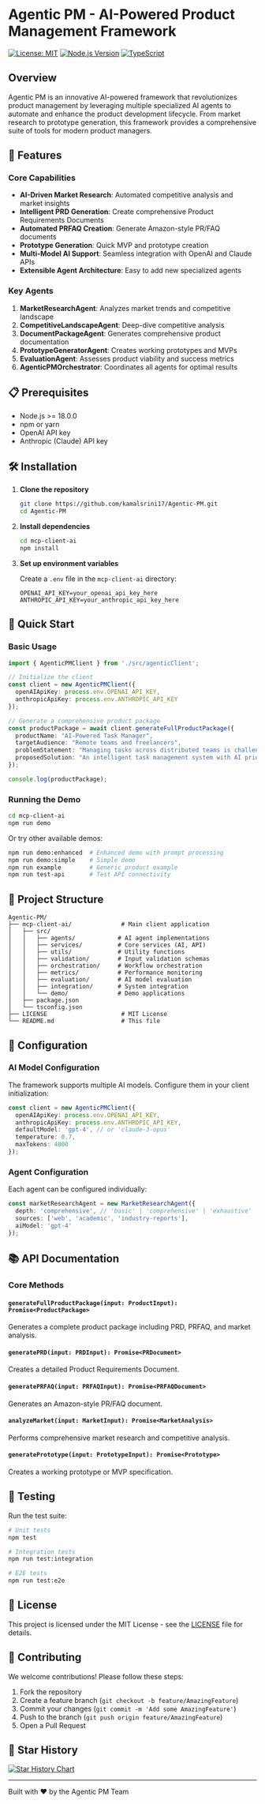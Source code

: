# Agentic PM - AI-Powered Product Management Framework

[![License: MIT](https://img.shields.io/badge/License-MIT-yellow.svg)](https://opensource.org/licenses/MIT)
[![Node.js Version](https://img.shields.io/badge/node-%3E%3D18.0.0-brightgreen)](https://nodejs.org)
[![TypeScript](https://img.shields.io/badge/TypeScript-5.0-blue)](https://www.typescriptlang.org/)

## Overview

Agentic PM is an innovative AI-powered framework that revolutionizes product management by leveraging multiple specialized AI agents to automate and enhance the product development lifecycle. From market research to prototype generation, this framework provides a comprehensive suite of tools for modern product managers.

## 🚀 Features

### Core Capabilities
- **AI-Driven Market Research**: Automated competitive analysis and market insights
- **Intelligent PRD Generation**: Create comprehensive Product Requirements Documents
- **Automated PRFAQ Creation**: Generate Amazon-style PR/FAQ documents
- **Prototype Generation**: Quick MVP and prototype creation
- **Multi-Model AI Support**: Seamless integration with OpenAI and Claude APIs
- **Extensible Agent Architecture**: Easy to add new specialized agents

### Key Agents
1. **MarketResearchAgent**: Analyzes market trends and competitive landscape
2. **CompetitiveLandscapeAgent**: Deep-dive competitive analysis
3. **DocumentPackageAgent**: Generates comprehensive product documentation
4. **PrototypeGeneratorAgent**: Creates working prototypes and MVPs
5. **EvaluationAgent**: Assesses product viability and success metrics
6. **AgenticPMOrchestrator**: Coordinates all agents for optimal results

## 📋 Prerequisites

- Node.js >= 18.0.0
- npm or yarn
- OpenAI API key
- Anthropic (Claude) API key

## 🛠️ Installation

1. **Clone the repository**
   ```bash
   git clone https://github.com/kamalsrini17/Agentic-PM.git
   cd Agentic-PM
   ```

2. **Install dependencies**
   ```bash
   cd mcp-client-ai
   npm install
   ```

3. **Set up environment variables**
   
   Create a `.env` file in the `mcp-client-ai` directory:
   ```env
   OPENAI_API_KEY=your_openai_api_key_here
   ANTHROPIC_API_KEY=your_anthropic_api_key_here
   ```

## 🚀 Quick Start

### Basic Usage

```typescript
import { AgenticPMClient } from './src/agenticClient';

// Initialize the client
const client = new AgenticPMClient({
  openAIApiKey: process.env.OPENAI_API_KEY,
  anthropicApiKey: process.env.ANTHROPIC_API_KEY
});

// Generate a comprehensive product package
const productPackage = await client.generateFullProductPackage({
  productName: "AI-Powered Task Manager",
  targetAudience: "Remote teams and freelancers",
  problemStatement: "Managing tasks across distributed teams is challenging",
  proposedSolution: "An intelligent task management system with AI prioritization"
});

console.log(productPackage);
```

### Running the Demo

```bash
cd mcp-client-ai
npm run demo
```

Or try other available demos:
```bash
npm run demo:enhanced  # Enhanced demo with prompt processing
npm run demo:simple    # Simple demo
npm run example        # Generic product example
npm run test-api       # Test API connectivity
```


## 📁 Project Structure

```
Agentic-PM/
├── mcp-client-ai/              # Main client application
│   ├── src/
│   │   ├── agents/            # AI agent implementations
│   │   ├── services/          # Core services (AI, API)
│   │   ├── utils/             # Utility functions
│   │   ├── validation/        # Input validation schemas
│   │   ├── orchestration/     # Workflow orchestration
│   │   ├── metrics/           # Performance monitoring
│   │   ├── evaluation/        # AI model evaluation
│   │   ├── integration/       # System integration
│   │   └── demo/              # Demo applications
│   ├── package.json
│   └── tsconfig.json
├── LICENSE                     # MIT License
└── README.md                   # This file
```

## 🔧 Configuration

### AI Model Configuration

The framework supports multiple AI models. Configure them in your client initialization:

```typescript
const client = new AgenticPMClient({
  openAIApiKey: process.env.OPENAI_API_KEY,
  anthropicApiKey: process.env.ANTHROPIC_API_KEY,
  defaultModel: 'gpt-4', // or 'claude-3-opus'
  temperature: 0.7,
  maxTokens: 4000
});
```

### Agent Configuration

Each agent can be configured individually:

```typescript
const marketResearchAgent = new MarketResearchAgent({
  depth: 'comprehensive', // 'basic' | 'comprehensive' | 'exhaustive'
  sources: ['web', 'academic', 'industry-reports'],
  aiModel: 'gpt-4'
});
```

## 📚 API Documentation

### Core Methods

#### `generateFullProductPackage(input: ProductInput): Promise<ProductPackage>`
Generates a complete product package including PRD, PRFAQ, and market analysis.

#### `generatePRD(input: PRDInput): Promise<PRDocument>`
Creates a detailed Product Requirements Document.

#### `generatePRFAQ(input: PRFAQInput): Promise<PRFAQDocument>`
Generates an Amazon-style PR/FAQ document.

#### `analyzeMarket(input: MarketInput): Promise<MarketAnalysis>`
Performs comprehensive market research and competitive analysis.

#### `generatePrototype(input: PrototypeInput): Promise<Prototype>`
Creates a working prototype or MVP specification.

## 🧪 Testing

Run the test suite:

```bash
# Unit tests
npm test

# Integration tests
npm run test:integration

# E2E tests
npm run test:e2e
```

## 📄 License

This project is licensed under the MIT License - see the [LICENSE](LICENSE) file for details.

## 🤝 Contributing

We welcome contributions! Please follow these steps:

1. Fork the repository
2. Create a feature branch (`git checkout -b feature/AmazingFeature`)
3. Commit your changes (`git commit -m 'Add some AmazingFeature'`)
4. Push to the branch (`git push origin feature/AmazingFeature`)
5. Open a Pull Request


## 🌟 Star History

[![Star History Chart](https://api.star-history.com/svg?repos=kamalsrini17/Agentic-PM&type=Date)](https://star-history.com/#kamalsrini17/Agentic-PM&Date)

---

Built with ❤️ by the Agentic PM Team
